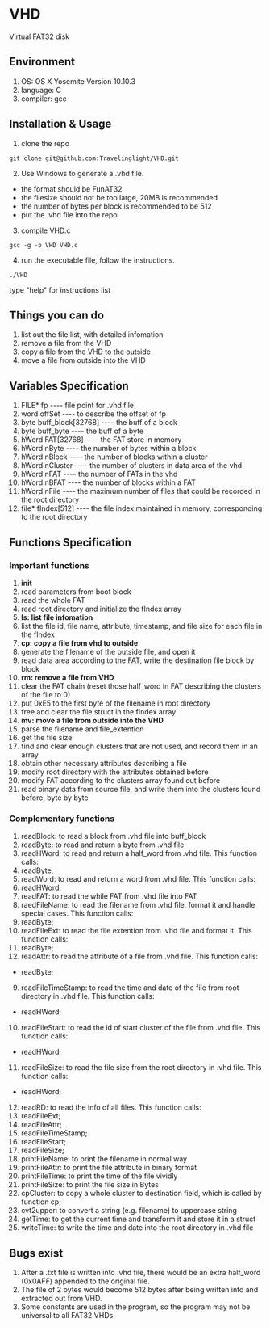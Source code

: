 # VHD
Virtual FAT32 disk

## Environment
1. OS: OS X Yosemite Version 10.10.3
2. language: C
3. compiler: gcc

## Installation & Usage
1. clone the repo
  
  ~~~
  git clone git@github.com:Travelinglight/VHD.git
  ~~~
2. Use Windows to generate a .vhd file.
  * the format should be FunAT32
  * the filesize should not be too large, 20MB is recommended
  * the number of bytes per block is recommended to be 512
  * put the .vhd file into the repo

3. compile VHD.c

  ~~~
  gcc -g -o VHD VHD.c
  ~~~
  
4. run the executable file, follow the instructions.

  ~~~
  ./VHD
  ~~~
  type "help" for instructions list
  
## Things you can do
1. list out the file list, with detailed infomation
2. remove a file from the VHD
3. copy a file from the VHD to the outside
4. move a file from outside into the VHD

## Variables Specification
1. FILE* fp ---- file point for .vhd file
2. word offSet ---- to describe the offset of fp
3. byte buff_block[32768] ---- the buff of a block
4. byte buff_byte ---- the buff of a byte
5. hWord FAT[32768] ---- the FAT store in memory
6. hWord nByte ---- the number of bytes within a block
7. hWord nBlock ---- the number of blocks within a cluster
8. hWord nCluster ---- the number of clusters in data area of the vhd
9. hWord nFAT ---- the number of FATs in the vhd
10. hWord nBFAT ---- the number of blocks within a FAT
11. hWord nFile ---- the maximum number of files that could be recorded in the root directory
12. file* fIndex[512] ---- the file index maintained in memory, corresponding to the root directory

## Functions Specification
### Important functions
1. <b>init</b>
  1. read parameters from boot block
  2. read the whole FAT
  3. read root directory and initialize the fIndex array
2. <b>ls: list file infomation</b>
  1. list the file id, file name, attribute, timestamp, and file size for each file in the fIndex
3. <b>cp: copy a file from vhd to outside</b>
  1. generate the filename of the outside file, and open it
  2. read data area according to the FAT, write the destination file block by block
4. <b>rm: remove a file from VHD</b>
  1. clear the FAT chain (reset those half_word in FAT describing the clusters of the file to 0)
  2. put 0xE5 to the first byte of the filename in root directory
  3. free and clear the file struct in the fIndex array
5. <b>mv: move a file from outside into the VHD</b>
  1. parse the filename and file_extention
  2. get the file size
  3. find and clear enough clusters that are not used, and record them in an array
  4. obtain other necessary attributes describing a file
  5. modify root directory with the attributes obtained before
  6. modify FAT according to the clusters array found out before
  7. read binary data from source file, and write them into the clusters found before, byte by byte

### Complementary functions
1. readBlock: to read a block from .vhd file into buff_block
2. readByte: to read and return a byte from .vhd file
3. readHWord: to read and return a half_word from .vhd file. This function calls:
  1. readByte;
4. readWord: to read and return a word from .vhd file. This function calls:
  1. readHWord;
5. readFAT: to read the while FAT from .vhd file into FAT
6. raedFileName: to read the filename from .vhd file, format it and handle special cases. This function calls:
  1. readByte;
7. readFileExt: to read the file extention from .vhd file and format it. This function calls:
  1. readByte;
8. readAttr: to read the attribute of a file from .vhd file. This function calls:
  * readByte;
9. readFileTimeStamp: to read the time and date of the file from root directory in .vhd file. This function calls:
  * readHWord;
10. readFileStart: to read the id of start cluster of the file from .vhd file. This function calls:
  * readHWord;
11. readFileSize: to read the file size from the root directory in .vhd file. This function calls:
  * readHWord;
12. readRD: to read the info of all files. This function calls:
  1. readFileExt;
  2. readFileAttr;
  3. readFileTimeStamp;
  4. readFileStart;
  5. readFileSize;
13. printFileName: to print the filename in normal way
14. printFileAttr: to print the file attribute in binary format
15. printFileTime: to print the time of the file vividly
16. printFileSize: to print the file size in Bytes
17. cpCluster: to copy a whole cluster to destination field, which is called by function cp;
18. cvt2upper: to convert a string (e.g. filename) to uppercase string
19. getTime: to get the current time and transform it and store it in a struct
20. writeTime: to write the time and date into the root directory in .vhd file

## Bugs exist
1. After a .txt file is written into .vhd file, there would be an extra half_word (0x0AFF) appended to the original file.
2. The file of 2 bytes would become 512 bytes after being written into and extracted out from VHD.
3. Some constants are used in the program, so the program may not be universal to all FAT32 VHDs.
